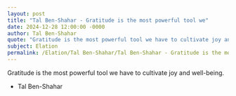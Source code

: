 ```yaml
---
layout: post
title: "Tal Ben-Shahar - Gratitude is the most powerful tool we"
date: 2024-12-28 12:00:00 -0000
author: Tal Ben-Shahar
quote: "Gratitude is the most powerful tool we have to cultivate joy and well-being."
subject: Elation
permalink: /Elation/Tal Ben-Shahar/Tal Ben-Shahar - Gratitude is the most powerful tool we
---
```


Gratitude is the most powerful tool we have to cultivate joy and well-being.

- Tal Ben-Shahar
